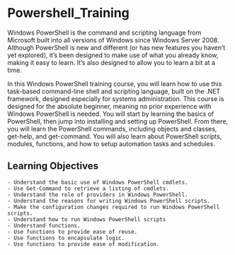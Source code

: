 # Powershell_Training

Windows PowerShell is the command and scripting language from Microsoft built into all versions of Windows since Windows Server 2008. Although PowerShell is new and different (or has new features you haven’t yet explored), it’s been designed to make use of what you already know, making it easy to learn. It’s also designed to allow you to learn a bit at a time.

In this Windows PowerShell training course, you will learn how to use this task-based command-line shell and scripting language, built on the .NET framework, designed especially for systems administration. This course is designed for the absolute beginner, meaning no prior experience with Windows PowerShell is needed.
You will start by learning the basics of PowerShell, then jump into installing and setting up PowerShell. From there, you will learn the PowerShell commands, including objects and classes, get-help, and get-command. You will also learn about PowerShell scripts, modules, functions, and how to setup automation tasks and schedules.

## Learning Objectives

```
- Understand the basic use of Windows PowerShell cmdlets.
- Use Get-Command to retrieve a listing of cmdlets.
- Understand the role of providers in Windows PowerShell.
- Understand the reasons for writing Windows PowerShell scripts.
- Make the configuration changes required to run Windows PowerShell scripts.
- Understand how to run Windows PowerShell scripts
- Understand functions. 
- Use functions to provide ease of reuse. 
- Use functions to encapsulate logic. 
- Use functions to provide ease of modification.
```

